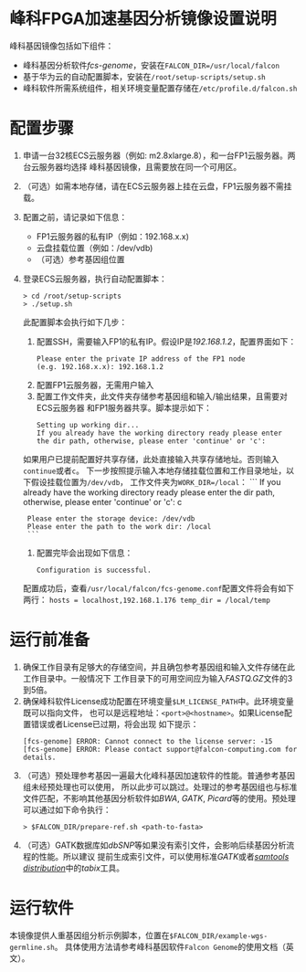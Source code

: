# 峰科FPGA加速基因分析镜像设置说明

峰科基因镜像包括如下组件：
- 峰科基因分析软件*fcs-genome*，安装在`FALCON_DIR=/usr/local/falcon`
- 基于华为云的自动配置脚本，安装在`/root/setup-scripts/setup.sh`
- 峰科软件所需系统组件，相关环境变量配置存储在`/etc/profile.d/falcon.sh`

# 配置步骤
1. 申请一台32核ECS云服务器（例如: m2.8xlarge.8），和一台FP1云服务器。两台云服务器均选择 峰科基因镜像，且需要放在同一个可用区。
1. （可选）如需本地存储，请在ECS云服务器上挂在云盘，FP1云服务器不需挂载。
1. 配置之前，请记录如下信息：
    - FP1云服务器的私有IP（例如：192.168.x.x)
    - 云盘挂载位置（例如：/dev/vdb)
    - （可选）参考基因组位置
1. 登录ECS云服务器，执行自动配置脚本：
    ```
    > cd /root/setup-scripts
    > ./setup.sh
    ```    
    此配置脚本会执行如下几步：
    1. 配置SSH，需要输入FP1的私有IP。假设IP是*192.168.1.2*，配置界面如下：
        ```
        Please enter the private IP address of the FP1 node
        (e.g. 192.168.x.x): 192.168.1.2
        ```
    1. 配置FP1云服务器，无需用户输入
    1. 配置工作文件夹，此文件夹存储参考基因组和输入/输出结果，且需要对ECS云服务器 和FP1服务器共享。脚本提示如下：
        ```
        Setting up working dir...
        If you already have the working directory ready please enter
        the dir path, otherwise, please enter 'continue' or 'c':
        ```
    如果用户已提前配置好共享存储，此处直接输入共享存储地址。否则输入`continue`或者`c`。 下一步按照提示输入本地存储挂载位置和工作目录地址，以下假设挂载位置为`/dev/vdb`， 工作文件夹为`WORK_DIR=/local`：
        ```
        If you already have the working directory ready please enter
        the dir path, otherwise, please enter 'continue' or 'c': c

        Please enter the storage device: /dev/vdb
        Please enter the path to the work dir: /local
        ```
    1. 配置完毕会出现如下信息：
        ```
        Configuration is successful.
        ```
    配置成功后，查看`/usr/local/falcon/fcs-genome.conf`配置文件将会有如下两行：
        ```
        hosts = localhost,192.168.1.176
        temp_dir = /local/temp
        ```

# 运行前准备
1. 确保工作目录有足够大的存储空间，并且确包参考基因组和输入文件存储在此工作目录中。一般情况下
工作目录下的可用空间应为输入*FASTQ.GZ*文件的3到5倍。
1. 确保峰科软件License成功配置在环境变量`$LM_LICENSE_PATH`中。此环境变量既可以指向文件， 也可以是远程地址：`<port>@<hostname>`。如果License配置错误或者License已过期，将会出现 如下提示：
    ```
    [fcs-genome] ERROR: Cannot connect to the license server: -15
    [fcs-genome] ERROR: Please contact support@falcon-computing.com for details.
    ```
1. （可选）预处理参考基因一遍最大化峰科基因加速软件的性能。普通参考基因组未经预处理也可以使用， 所以此步可以跳过。处理过的参考基因组也与标准文件匹配，不影响其他基因分析软件如*BWA*, *GATK*, *Picard*等的使用。预处理可以通过如下命令执行：
    ```
    > $FALCON_DIR/prepare-ref.sh <path-to-fasta>
    ```
1. （可选）GATK数据库如*dbSNP*等如果没有索引文件，会影响后续基因分析流程的性能。所以建议 提前生成索引文件，可以使用标准*GATK*或者[*samtools distribution*](http://www.htslib.org/download/)中的*tabix*工具。

# 运行软件
本镜像提供人重基因组分析示例脚本，位置在`$FALCON_DIR/example-wgs-germline.sh`。 具体使用方法请参考峰科基因软件`Falcon Genome`的使用文档（英文）。

